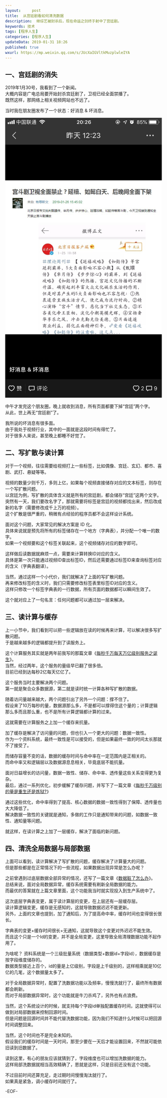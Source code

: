 ```yaml
---   
layout:     post  
title:  从宫廷剧看如何清洗数据
description:  继综艺被封杀后，现在命运之剑终于射中了宫廷剧。  
keywords: 技术  
tags: [程序人生]    
categories: [程序人生]  
updateData: 2019-01-31 18:26 
published: true 
wxurl: https://mp.weixin.qq.com/s/JUcXaIGVltkMuzplwleIYA  
---  
```



## 一、宫廷剧的消失  


2019年1月30号，我看到了一个新闻。  
大概内容是广电总局要开始封杀宫廷剧了，卫视已经全面禁播了。  
既然这样，那网络上相关视频网站也不远了。  


当时我在朋友圈发布了一个状态：好消息 & 坏消息。  


![](/images/2019/01/20190131202641.png)  


中午才发完这个朋友圈，晚上就收到消息，所有页面都要下掉“宫廷”两个字。  
从此，世上再无“宫廷剧”了。  


我所说的坏消息有很多面。  
由于我处于视频行业，其中的一面就是这段时间有得忙了。  
对于很多人来说，甚至晚上都睡不好觉了。  


## 二、写扩散与读计算  


对于一个视频，往往需要给视频打上一些标签，比如偶像、宫廷、玄幻、都市、喜剧、武打、悬疑等等。  


视频的数量少则千万，多则上亿，如果每个视频直接储存对应的文本标签，则存在一个写扩散问题。  
以宫廷为例，写扩散的具体含义就是所有的宫廷剧，都会储存“宫廷”这两个文字。  
突然有一天，我们要改名字了，那就需要将标签是宫廷的视频都找出来，然后改成新的名字（需要修改成千上万的视频）。  
这个扩散是很严重的，稍微有点经验的程序员都不会这样设计系统。  


面对这个问题，大家常见的解决方案是 ID 化。  
具体来说就是预先将所有的标签储存在一个地方（字典表），并分配一个唯一的数字。  
如果一个视频要和这个标签关联起来，这个视频储存对应的数字即可。  


这样做后读数据就麻烦一点，需要来计算转换ID对应的含义。  
具体是第一次只能通过视频ID查出标签ID，然后还需要通过标签ID来查询标签对应的含义（字典表翻译）。  


当然，通过这样一个小代价，我们就解决了上面的写扩散问题。  
再来修改标签的含义时，我们只需要修改标签表里标签ID对应的含义。  
这样只修改一个标签字典表的一行数据，所有页面的数据都可以瞬间生效了。  


这个就对应上了一句名言：任何问题都可以通过加一层来解决。  


## 三、读计算与缓存  


上一小节中，我们看到可以把一些逻辑放在读的时候再来计算，可以解决很多写扩散问题。  
于是越来越多的逻辑都提升到了读服务上。  


这个计算服务其实就是两年前我写的那篇文章《[每秒千万每天万亿级别服务之诞生](https://mp.weixin.qq.com/s/6taVob0DFx7K5QK-l4nmxQ)》。   
当然，经过两年，这个服务的量级早已翻了很多倍。  
目前已经到达每秒2亿每天亿亿了。  


这个服务当时主要解决两个问题。  
第一就是聚合众多数据源，第二就是读时统一计算各种写扩散的数据。  


随着访问量越来越大，两个问题引出了另外一个问题：撑不住了。   
假设来了10万每秒的量，数据源那么多，不是都可以撑得住这个量的；计算逻辑那么多而且那么重，也不是所有计算逻辑都计算的过来。   

这就需要在计算服务之上加一个缓存来抗量。  


加了缓存是解决了访问量的问题，但也引入一个更大的问题：数据一致性。   
作为一个资料系统，最终一致性是可以接受的，但是如果最终一致的时间太长那就不了接受了。   


而储存容量不变的话，数据的缓存时间与命中率在一定范围内是正相关的。  
而命中率又和逻辑层以及数据源息息相关，毕竟底层不能抗量。  


面对日益增长的访问量，数据一致性、储存、命中率、透传量这些关系变得更为复杂。  
最后，通过一系列优化，初步缓解了缓存问题，并写下了一篇文章《[每秒千万级别的量是重生还是炼狱?](https://mp.weixin.qq.com/s/6taVob0DFx7K5QK-l4nmxQ)》    


通过这些优化，命中率得到了提高、核心数据的数据一致性得到了保障、透传量也大大降低了。    
解决数据一致性的关键就是通知，多做的工作只是通知带来的问题，如数据一致性、通知量等问题。    


就这样，在读计算之上加了一层缓存，解决了面临的新问题。  


## 四、清洗全局数据与局部数据  


上面可以看到，读计算解决了写扩散的问题，缓存解决了计算量大的问题。  
但是那些都是在正常情况下的一些流程，如果数据出现异常是怎么办呢？  


之前曾遇到过底层数据全部异常的情况，还写了一篇文章《[数据脏了怎么办](https://mp.weixin.qq.com/s/Blw4yxmIsE51dzzbNcfFbg)》。  
总结来说，面对全局数据异常，缓存系统需要有刷新全局数据的能力。  
而最优的答案就在上篇文章里面，这个功能我当时就实现投入到生产系统中了。  


这次底层字典表变更，属于读计算层的变更，在上层还有一层缓存层。  
读计算逻辑变更，缓存是无感知的，这就导致数据迟迟不能更新。  
另外，上面的文章也提到，加了通知后，为了提高命中率，缓存时间也变得很长很长。  


字典表的变更+缓存时间很长+无通知，这就导致这个变更对外迟迟不能生效。  
而且这个只是一个Id的变更，并不是全局变更，这里导致全局清理数据功能不起作用了。  


为啥呢？ 
资料系统是一个三级批量系统（数据类型+数据id+字段id），数据缓存是按字段维度储存的。  
数据类型接近上百个，id的量是上亿级别，字段是上千级别的，这样相乘就是10亿亿的几笔，这个数据量太多了。

  
对于全局数据异常时，配置了洗数据功能以及频率，慢慢洗就行了，最终所有数据都会刷新。  
而对于局部数据异常时，这个功能就是牛刀杀鸡了，另外也有点浪费。  


当然，这个系统设计的时候，就支持每个字段id单独配置缓存时间，这就使得可以做到对局部数据来控制回源时间。  
但是问题是回源时间并不能代替洗数据功能，因为我们不知道什么时候可以把回源时间调整回来。  


当然，这个时间也不是完全未知的。  
假设我们的缓存时间是一天时间，那至少要在一天后才能设置回来，不然就可能依旧读到旧数据了。  


读到这里，有心的朋友应该就猜到了，字段维度也可以增加洗数据的能力。  
这样局部洗数据就相当高效精确了，恩就是这样，只是目前还没有这个功能。  




不过目前时间还算充足，走过期时间慢慢淘汰就行了。  
如果真是紧急，调小缓存时间就行了。  


-EOF-  


  
